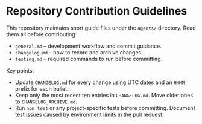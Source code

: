 # Repository Contribution Guidelines

This repository maintains short guide files under the `agents/` directory.
Read them all before contributing:

- `general.md` – development workflow and commit guidance.
- `changelog.md` – how to record and archive changes.
- `testing.md` – required commands to run before committing.

Key points:

- Update `CHANGELOG.md` for every change using UTC dates and an `HHMM` prefix for each bullet.
- Keep only the most recent ten entries in `CHANGELOG.md`. Move older ones to `CHANGELOG_ARCHIVE.md`.
- Run `npm test` or any project-specific tests before committing. Document test issues caused by environment limits in the pull request.

